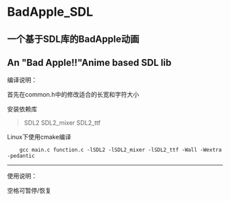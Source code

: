 BadApple_SDL
===============
一个基于SDL库的BadApple动画
----------------------------------------------
An "Bad Apple!!"Anime based SDL lib
---------------------------------------------
编译说明：

首先在common.h中的修改适合的长宽和字符大小

安装依赖库
>SDL2 SDL2_mixer SDL2_ttf

Linux下使用cmake编译

```
    gcc main.c function.c -lSDL2 -lSDL2_mixer -lSDL2_ttf -Wall -Wextra -pedantic
```


*************************************************
使用说明：

空格可暂停/恢复
